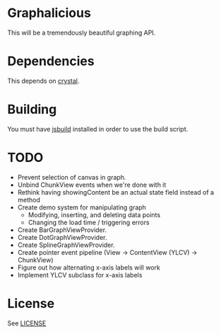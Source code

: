 # Graphalicious

This will be a tremendously beautiful graphing API.

# Dependencies

This depends on [crystal](https://github.com/unixpickle/crystal).

# Building

You must have [jsbuild](https://github.com/unixpickle/jsbuild) installed in order to use the build script.

# TODO

 * Prevent selection of canvas in graph.
 * Unbind ChunkView events when we're done with it
 * Rethink having showingContent be an actual state field instead of a method
 * Create demo system for manipulating graph
   * Modifying, inserting, and deleting data points
   * Changing the load time / triggering errors
 * Create BarGraphViewProvider.
 * Create DotGraphViewProvider.
 * Create SplineGraphViewProvider.
 * Create pointer event pipeline (View -> ContentView (YLCV) -> ChunkView)
 * Figure out how alternating x-axis labels will work
 * Implement YLCV subclass for x-axis labels

# License

See [LICENSE](LICENSE)
